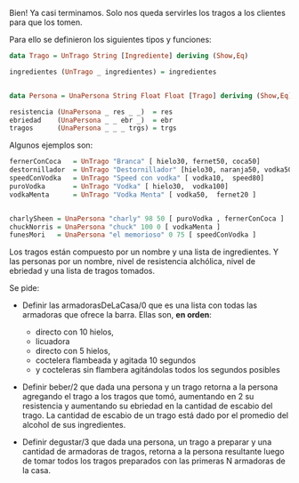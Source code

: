Bien! Ya casi terminamos. Solo nos queda servirles los tragos a los clientes para que los tomen.

Para ello se definieron los siguientes tipos y funciones:

```Haskell
data Trago = UnTrago String [Ingrediente] deriving (Show,Eq)

ingredientes (UnTrago _ ingredientes) = ingredientes


data Persona = UnaPersona String Float Float [Trago] deriving (Show,Eq)

resistencia (UnaPersona _ res _ _)  = res
ebriedad    (UnaPersona _ _ ebr _)  = ebr
tragos      (UnaPersona _ _ _ trgs) = trgs

```

Algunos ejemplos son:

```Haskell
fernerConCoca   = UnTrago "Branca" [ hielo30, fernet50, coca50]
destornillador  = UnTrago "Destornillador" [hielo30, naranja50, vodka50]
speedConVodka   = UnTrago "Speed con vodka" [ vodka10,  speed80]
puroVodka       = UnTrago "Vodka" [ hielo30,  vodka100]
vodkaMenta      = UnTrago "Vodka Menta" [ vodka50,  fernet20 ]


charlySheen = UnaPersona "charly" 98 50 [ puroVodka , fernerConCoca ]
chuckNorris = UnaPersona "chuck" 100 0 [ vodkaMenta ]
funesMori   = UnaPersona "el memorioso" 0 75 [ speedConVodka ]
```

Los tragos están compuesto por un nombre y una lista de ingredientes. Y las personas por un nombre, nivel de resistencia alchólica, nivel de ebriedad y una lista de tragos tomados.

Se pide:
- Definir las armadorasDeLaCasa/0 que es una lista con todas las armadoras que ofrece la barra. Ellas son, **en orden**:
  - directo con 10 hielos,
  - licuadora
  - directo con 5 hielos,
  - coctelera flambeada y agitada 10 segundos
  - y cocteleras sin flambera agitándolas todos los segundos posibles

- Definir beber/2 que dada una persona y un trago retorna a la persona agregando el trago a los tragos que tomó, aumentando en 2 su resistencia y aumentando su ebriedad en la cantidad de escabio del trago. La cantidad de escabio de un trago está dado por el promedio del alcohol de sus ingredientes.

- Definir degustar/3 que dada una persona, un trago a preparar y una cantidad de armadoras de tragos, retorna a la persona resultante luego de tomar todos los tragos preparados con las primeras N armadoras de la casa.
